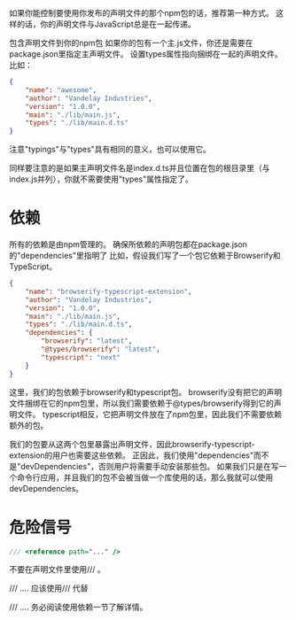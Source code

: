 如果你能控制要使用你发布的声明文件的那个npm包的话，推荐第一种方式。 这样的话，你的声明文件与JavaScript总是在一起传递。

包含声明文件到你的npm包
如果你的包有一个主.js文件，你还是需要在package.json里指定主声明文件。 设置types属性指向捆绑在一起的声明文件。 比如：
```json
{
    "name": "awesome",
    "author": "Vandelay Industries",
    "version": "1.0.0",
    "main": "./lib/main.js",
    "types": "./lib/main.d.ts"
}
```

注意"typings"与"types"具有相同的意义，也可以使用它。

同样要注意的是如果主声明文件名是index.d.ts并且位置在包的根目录里（与index.js并列），你就不需要使用"types"属性指定了。


# 依赖
所有的依赖是由npm管理的。 确保所依赖的声明包都在package.json的"dependencies"里指明了 比如，假设我们写了一个包它依赖于Browserify和TypeScript。
```json
{
    "name": "browserify-typescript-extension",
    "author": "Vandelay Industries",
    "version": "1.0.0",
    "main": "./lib/main.js",
    "types": "./lib/main.d.ts",
    "dependencies": {
        "browserify": "latest",
        "@types/browserify": "latest",
        "typescript": "next"
    }
}
```

这里，我们的包依赖于browserify和typescript包。 browserify没有把它的声明文件捆绑在它的npm包里，所以我们需要依赖于@types/browserify得到它的声明文件。 typescript相反，它把声明文件放在了npm包里，因此我们不需要依赖额外的包。


我们的包要从这两个包里暴露出声明文件，因此browserify-typescript-extension的用户也需要这些依赖。 正因此，我们使用"dependencies"而不是"devDependencies"，否则用户将需要手动安装那些包。 如果我们只是在写一个命令行应用，并且我们的包不会被当做一个库使用的话，那么我就可以使用devDependencies。


# 危险信号
```ts
/// <reference path="..." />
```
不要在声明文件里使用/// <reference path="..." />。

/// <reference path="../typescript/lib/typescriptServices.d.ts" />
....
应该使用/// <reference types="..." />代替

/// <reference types="typescript" />
....
务必阅读使用依赖一节了解详情。
